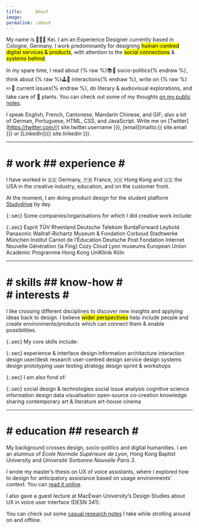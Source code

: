 ```yaml
---
title:     About
image: 
permalink: /about
---
```


My name is 👨🏻‍💻 Kei. I am an Experience Designer currently based in Cologne, Germany. I work predominantly for designing <mark>human-centred digital services & products</mark>, with attention to the <mark>social connections</mark> & <mark>systems behind</mark>.

In my spare time, I read about {% raw %}<span style="display: inline-block">📚📰 socio-politics</span>{% endraw %}, think about {% raw %}<span style="display: inline-block">🕹🔀 interactions</span>{% endraw %}, write on {% raw %}<span style="display: inline-block">✏️💬 current issues</span>{% endraw %}, do literary & audiovisual explorations, and take care of 🌵 plants. You can check out some of my thoughts [on my public notes](https://notes.keikhcheung.com).

I speak English, French, Cantonese, Mandarin Chinese, and GIF; also a bit of German, Portuguese, HTML, CSS, and JavaScript. Write me on [Twitter](https://twitter.com/{{ site.twitter.username }}), [email](mailto:{{ site.email }}) or [LinkedIn]({{ site.linkedin }}).

-------

# \# work ## experience \#

I have worked in 🇩🇪 Germany, 🇫🇷 France, 🇭🇰 Hong Kong and 🇺🇸 the USA in the creative industry, education, and on the customer front.

At the moment, I am doing product design for the student platform [Studydrive](https://www.studydrive.net/) by day.

{:.sec}
Some companies/organisations for which I did creative work include:

{:.sec}
<span class="client">Esprit</span> 
<span class="client">TÜV Rheinland</span> 
<span class="client">Deutsche Telekom</span> 
<span class="client">BurdaForward</span> 
<span class="client">Leybold</span> 
<span class="client">Panasonic</span> 
<span class="client">Wallraf-Richartz Museum & Fondation Corboud</span> 
<span class="client">Stadtwerke München</span> 
<span class="client">Institut Carnot de l’Éducation</span> 
<span class="client">Deutsche Post</span> 
<span class="client">Fondation Internet Nouvelle Génération (la Fing)</span> 
<span class="client">Cozy Cloud</span> 
<span class="client">Lyon museums</span> 
<span class="client">European Union Academic Programme Hong Kong</span> 
<span class="client">UniKlinik Köln</span> 

-------

# \# skills ## know-how #<br /># interests \#

I like crossing different disciplines to discover new insights and applying ideas back to design. I believe <mark>wider perspectives</mark> help include people and create environments/products which can connect them & enable possibilities.

{:.sec}
My core skills include:

{:.sec}
<span class="skill">experience & interface design</span> 
<span class="skill">information architacture</span> 
<span class="skill">interaction design</span> 
<span class="skill">user/desk research</span> 
<span class="skill">user-centred design</span> 
<span class="skill">service design</span> 
<span class="skill">systems design</span> 
<span class="skill">prototyping</span> 
<span class="skill">user testing</span> 
<span class="skill">strategy</span> 
<span class="skill">design sprint & workshops</span>

{:.sec}
I am also fond of:

{:.sec}
<span class="interest">social design & technologies</span> 
<span class="interest">social issue analysis</span> 
<span class="interest">cognitive science</span> 
<span class="interest">information design</span> 
<span class="interest">data visualisation</span> 
<span class="interest">open-source co-creation</span> 
<span class="interest">knowledge sharing</span> 
<span class="interest">contemporary art & literature</span> 
<span class="interest">art-house cinema</span> 

-------

# \# education ## research \#

My background crosses design, socio-politics and digital humanities. I am an alumnus of *École Normale Supérieure de Lyon*, Hong Kong Baptist University and *Université Sorbonne Nouvelle Paris 3*.

I wrote my master’s thesis on UX of voice assistants, where I explored how to design for anticipatory assistance based on usage environments’ context. You can [read it online](https://dumas.ccsd.cnrs.fr/dumas-01981716).

I also gave a guest lecture at MacEwan University’s Design Studies about UX in voice user interface (DESN 341).

You can check out some [casual research notes](/notes/) I take while strolling around on and offline.